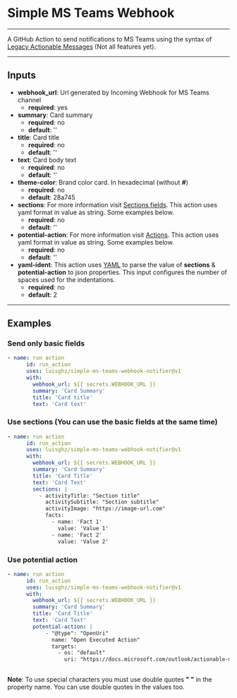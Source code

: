 # Simple MS Teams Webhook
---

A GitHub Action to send notifications to MS Teams using the syntax of [Legacy Actionable Messages](https://docs.microsoft.com/en-us/outlook/actionable-messages/message-card-reference) (Not all features yet).

---

## Inputs

* **webhook_url**: Url generated by Incoming Webhook for MS Teams channel
  * **required**: yes
* **summary**: Card summary
  * **required**: no
  * **default**: ''
* **title**: Card title
  * **required**: no
  * **default**: ''
* **text**: Card body text
  * **required**: no
  * **default**: ''
* **theme-color**: Brand color card. In hexadecimal (without **#**)
  * **required**: no
  * **default**: 28a745
* **sections**: For more information visit [Sections fields](https://docs.microsoft.com/en-us/outlook/actionable-messages/message-card-reference#section-fields). This action uses yaml format in value as string. Some examples below.
  * **required**: no
  * **default**: ''
* **potential-action**: For more information visit [Actions](https://docs.microsoft.com/en-us/outlook/actionable-messages/message-card-reference#actions). This action uses yaml format in value as string. Some examples below.
  * **required**: no
  * **default**: ''
* **yaml-ident**: This action uses [YAML](https://www.npmjs.com/package/yaml) to parse the value of **sections** & **potential-action** to json properties. This input configures the number of spaces used for the indentations.
  * **required**: no
  * **default**: 2

---

## Examples

### Send only basic fields

```yaml
- name: run action
      id: run_action
      uses: luisghz/simple-ms-teams-webhook-notifier@v1
      with: 
        webhook_url: ${{ secrets.WEBHOOK_URL }}
        summary: 'Card Summary'
        title: 'Card title'
        text: 'Card text'
```

### Use sections (You can use the basic fields at the same time)

```yaml
- name: run action
      id: run_action
      uses: luisghz/simple-ms-teams-webhook-notifier@v1
      with: 
        webhook_url: ${{ secrets.WEBHOOK_URL }}
        summary: 'Card Summary'
        title: 'Card Title'
        text: 'Card Text'
        sections: |
          - activityTitle: "Section title"
            activitySubtitle: "Section subtitle"
            activityImage: "https://image-url.com"
            facts:
              - name: 'Fact 1'
                value: 'Value 1'
              - name: 'Fact 2'
                value: 'Value 2'
```

### Use potential action

```yaml
- name: run action
      id: run_action
      uses: luisghz/simple-ms-teams-webhook-notifier@v1
      with: 
        webhook_url: ${{ secrets.WEBHOOK_URL }}
        summary: 'Card Summary'
        title: 'Card Title'
        text: 'Card Text'
        potential-action: |
        	- "@type": "OpenUri"
	          name: "Open Executed Action"
	          targets:
	          	- os: "default"
	          	  uri: "https://docs.microsoft.com/outlook/actionable-messages"
	          
```

**Note**: To use special characters you must use double quotes **" "** in the property name. You can use double quotes in the values too.